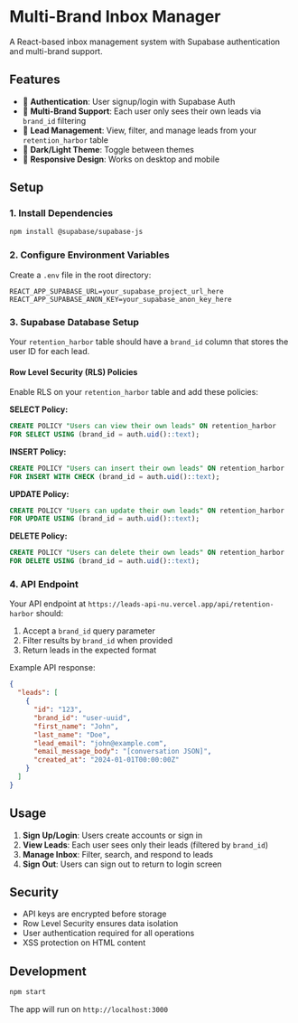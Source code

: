 # Multi-Brand Inbox Manager

A React-based inbox management system with Supabase authentication and multi-brand support.

## Features

- 🔐 **Authentication**: User signup/login with Supabase Auth
- 🏢 **Multi-Brand Support**: Each user only sees their own leads via `brand_id` filtering
- 📧 **Lead Management**: View, filter, and manage leads from your `retention_harbor` table
- 🎨 **Dark/Light Theme**: Toggle between themes
- 📱 **Responsive Design**: Works on desktop and mobile

## Setup

### 1. Install Dependencies

```bash
npm install @supabase/supabase-js
```

### 2. Configure Environment Variables

Create a `.env` file in the root directory:

```env
REACT_APP_SUPABASE_URL=your_supabase_project_url_here
REACT_APP_SUPABASE_ANON_KEY=your_supabase_anon_key_here
```

### 3. Supabase Database Setup

Your `retention_harbor` table should have a `brand_id` column that stores the user ID for each lead.

#### Row Level Security (RLS) Policies

Enable RLS on your `retention_harbor` table and add these policies:

**SELECT Policy:**
```sql
CREATE POLICY "Users can view their own leads" ON retention_harbor
FOR SELECT USING (brand_id = auth.uid()::text);
```

**INSERT Policy:**
```sql
CREATE POLICY "Users can insert their own leads" ON retention_harbor
FOR INSERT WITH CHECK (brand_id = auth.uid()::text);
```

**UPDATE Policy:**
```sql
CREATE POLICY "Users can update their own leads" ON retention_harbor
FOR UPDATE USING (brand_id = auth.uid()::text);
```

**DELETE Policy:**
```sql
CREATE POLICY "Users can delete their own leads" ON retention_harbor
FOR DELETE USING (brand_id = auth.uid()::text);
```

### 4. API Endpoint

Your API endpoint at `https://leads-api-nu.vercel.app/api/retention-harbor` should:

1. Accept a `brand_id` query parameter
2. Filter results by `brand_id` when provided
3. Return leads in the expected format

Example API response:
```json
{
  "leads": [
    {
      "id": "123",
      "brand_id": "user-uuid",
      "first_name": "John",
      "last_name": "Doe",
      "lead_email": "john@example.com",
      "email_message_body": "[conversation JSON]",
      "created_at": "2024-01-01T00:00:00Z"
    }
  ]
}
```

## Usage

1. **Sign Up/Login**: Users create accounts or sign in
2. **View Leads**: Each user sees only their leads (filtered by `brand_id`)
3. **Manage Inbox**: Filter, search, and respond to leads
4. **Sign Out**: Users can sign out to return to login screen

## Security

- API keys are encrypted before storage
- Row Level Security ensures data isolation
- User authentication required for all operations
- XSS protection on HTML content

## Development

```bash
npm start
```

The app will run on `http://localhost:3000` 